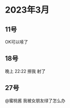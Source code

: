 # 2023年3月

<script setup lang="ts">
import { QTagColors } from 'fake-qq-ui';

</script>

## 11号

<q-window title="Minecraft资源群">

<q-text name="土豆儿" tag="LV100 土豆土豆土豆" :tag-color="QTagColors.purple"
avatar="https://q2.qlogo.cn/headimg_dl?dst_uin=3442827834&spec=100">OK可以嗦了</q-text>

</q-window>

## 18号

<q-window title="Minecraft资源群">
  <q-tip>晚上 22:22</q-tip>
  <q-text name="🌸🌸" tag="LV100 林有德" :tag-color="QTagColors.purple" avatar="https://q2.qlogo.cn/headimg_dl?dst_uin=3112599343&spec=100">擦我</q-text>
  <q-text name="🌸🌸" tag="LV100 林有德" :tag-color="QTagColors.purple" avatar="https://q2.qlogo.cn/headimg_dl?dst_uin=3112599343&spec=100">射了</q-text>

</q-window>

## 27号

<q-window title="Minecraft资源群">

<q-text name="河南第一深情" tag="LV100 舔狗小尚子" :tag-color="QTagColors.purple"
avatar="https://q2.qlogo.cn/headimg_dl?dst_uin=2860986565&spec=100"><a at>@蜜桃酱</a>
我被女朋友绿了怎么办</q-text>

</q-window>
